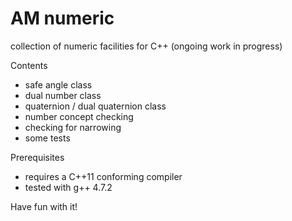 AM numeric
==========

collection of numeric facilities for C++ (ongoing work in progress)

Contents
  - safe angle class
  - dual number class
  - quaternion / dual quaternion class
  - number concept checking
  - checking for narrowing
  - some tests
  

Prerequisites
  - requires a C++11 conforming compiler
  - tested with g++ 4.7.2


Have fun with it!
